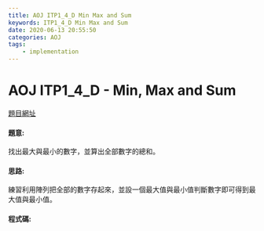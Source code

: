 ```yaml
---
title: AOJ ITP1_4_D Min Max and Sum
keywords: ITP1_4_D Min Max and Sum
date: 2020-06-13 20:55:50
categories: AOJ
tags:
    - implementation
---
```

# AOJ ITP1_4_D - Min, Max and Sum
[題目網址](https://onlinejudge.u-aizu.ac.jp/courses/lesson/2/ITP1/4/ITP1_4_D)

#### 題意:
找出最大與最小的數字，並算出全部數字的總和。
<!-- more -->
#### 思路:
練習利用陣列把全部的數字存起來，並設一個最大值與最小值判斷數字即可得到最大值與最小值。

#### 程式碼:
<script src="https://gist.github.com/Daviswww/4bba8f3100310e5ffd9f547656ee5046.js"></script>